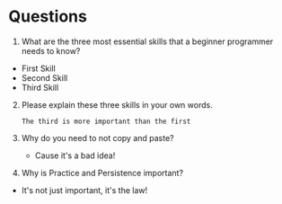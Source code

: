 # Questions

1. What are the three most essential skills that a beginner programmer needs to know?
  * First Skill
  * Second Skill
  * Third Skill
  
2. Please explain these three skills in your own words.

    `The third is more important than the first`
    
3. Why do you need to not copy and paste?

    * Cause it's a bad idea!

4. Why is Practice and Persistence important?

  * It's not just important, it's the law!
